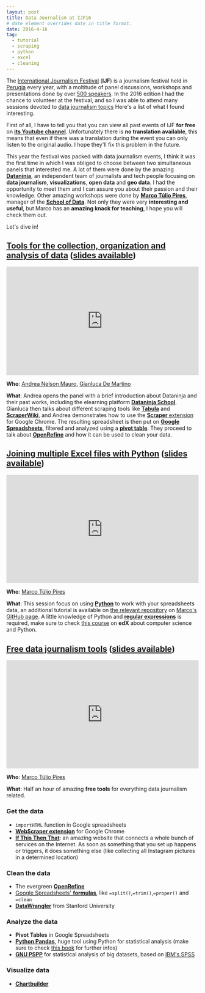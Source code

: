 ```yaml
---
layout: post
title: Data Journalism at IJF16
# date element overrides date in title format.
date: 2016-4-16
tag:
  - tutorial
  - scraping
  - python
  - excel
  - cleaning
---
```


The [International Journalism Festival](http://www.journalismfestival.com) (**IJF**) is a journalism festival held in [Perugia](https://en.wikipedia.org/wiki/Perugia) every year, with a moltitude of panel discussions, workshops and presentations done by over [500 speakers](http://www.journalismfestival.com/speaker-list/2016). In the 2016 edition I had the chance to volunteer at the festival, and so I was able to attend many sessions devoted to [data journalism topics](http://www.journalismfestival.com/programme/2016/category/data-journalism-school) Here's a list of what I found interesting.

<!--more-->

First of all, I have to tell you that you can view all past events of IJF **for free** on [**its Youtube channel**](https://www.youtube.com/channel/UClUtH75j6Bd7_Ty17jHVDPg). Unfortunately there is **no translation available**, this means that even if there was a translation during the event you can only listen to the original audio. I hope they'll fix this problem in the future.

This year the festival was packed with data journalism events, I think it was the first time in which I was obliged to choose between two simultaneous panels that interested me. A lot of them were done by the amazing [**Dataninja**](http://www.dataninja.it/), an independent team of journalists and tech people focusing on **data journalism**, **visualizations**, **open data** and **geo data**. I had the opportunity to meet them and I can assure you about their passion and their knowledge. Other amazing workshops were done by [**Marco Túlio Pires**](https://twitter.com/mtrpires), manager of the [**School of Data**](http://schoolofdata.org/). Not only they were very **interesting and useful**, but Marco has an **amazing knack for teaching**, I hope you will check them out.

Let's dive in!

## [Tools for the collection, organization and analysis of data](http://www.journalismfestival.com/programme/2016/tools-for-the-collection-organization-and-analysis-of-data) ([slides available](http://slides.com/dataninja/tool-raccolta-analisi-dati#/))
<style>.embed-container { position: relative; padding-bottom: 56.25%; height: 0; overflow: hidden; max-width: 100%; } .embed-container iframe, .embed-container object, .embed-container embed { position: absolute; top: 0; left: 0; width: 100%; height: 100%; }</style><div class='embed-container'><iframe src='https://www.youtube.com/embed/VRkImNi_O1g' frameborder='0' allowfullscreen></iframe></div>
**Who**: [Andrea Nelson Mauro](https://twitter.com/nelsonmau), [Gianluca De Martino](https://twitter.com/glucademartino)

**What**: Andrea opens the panel with a brief introduction about Dataninja and their past works, including the elearning platform [**Dataninja School**](http://school.dataninja.it/). Gianluca then talks about different scraping tools like [**Tabula**](http://tabula.technology/) and [**ScraperWiki**](https://scraperwiki.com/), and Andrea demonstrates how to use the [**Scraper** extension](https://chrome.google.com/webstore/detail/scraper/mbigbapnjcgaffohmbkdlecaccepngjd) for Google Chrome. The resulting spreadsheet is then put on [**Google Spreadsheets**](http://sheets.google.com), filtered and analyzed using a [**pivot table**](https://en.wikipedia.org/wiki/Pivot_table). They proceed to talk about [**OpenRefine**](http://openrefine.org/) and how it can be used to clean your data.

## [Joining multiple Excel files with Python](http://www.journalismfestival.com/programme/2016/joining-multiple-excel-files-with-python-hands-on) ([slides available](https://goo.gl/Kl0RKs))

<style>.embed-container { position: relative; padding-bottom: 56.25%; height: 0; overflow: hidden; max-width: 100%; } .embed-container iframe, .embed-container object, .embed-container embed { position: absolute; top: 0; left: 0; width: 100%; height: 100%; }</style><div class='embed-container'><iframe src='https://www.youtube.com/embed/t5MBwcOsSF4' frameborder='0' allowfullscreen></iframe></div>
**Who**: [Marco Túlio Pires](https://twitter.com/mtrpires)

**What**: This session focus on using [**Python**](https://www.python.org/) to work with your spreadsheets data, an additional tutorial is available on [the relevant repository](https://github.com/mtrpires/pyPerugia16) on [Marco's GitHub page](https://github.com/mtrpires). A little knowledge of Python and [**regular expressions**](https://en.wikipedia.org/wiki/Regular_expression) is required, make sure to check [this course](https://www.edx.org/course/introduction-computer-science-mitx-6-00-1x-7) on **edX** about computer science and Python.

## [Free data journalism tools](http://www.journalismfestival.com/programme/2016/free-data-journalism-tools) ([slides available](https://goo.gl/bdILgh))

<style>.embed-container { position: relative; padding-bottom: 56.25%; height: 0; overflow: hidden; max-width: 100%; } .embed-container iframe, .embed-container object, .embed-container embed { position: absolute; top: 0; left: 0; width: 100%; height: 100%; }</style><div class='embed-container'><iframe src='https://www.youtube.com/embed/_HYiV_skkek' frameborder='0' allowfullscreen></iframe></div>
**Who**: [Marco Túlio Pires](https://twitter.com/mtrpires)

**What**: Half an hour of amazing **free tools** for everything data journalism related.

### Get the data

* `importHTML` function in Google spreadsheets
* [**WebScraper extension**](https://chrome.google.com/webstore/detail/web-scraper/jnhgnonknehpejjnehehllkliplmbmhn) for Google Chrome
* [**If This Then That**](https://ifttt.com/): an amazing website that connects a whole bunch of services on the Internet. As soon as something that you set up happens or triggers, it does something else (like collecting all Instagram pictures in a determined location)

### Clean the data 

* The evergreen [**OpenRefine**](http://openrefine.org/)
* [Google Spreadsheets' **formulas**](https://support.google.com/docs/table/25273?hl=en), like `=split()`,`=trim()`,`=proper()` and `=clean`
* [**DataWrangler**](http://vis.stanford.edu/wrangler/) from Stanford University

### Analyze the data

* **Pivot Tables** in Google Spreadsheets
* [**Python Pandas**](http://pandas.pydata.org/), huge tool using Python for statistical analysis (make sure to check [this book](http://shop.oreilly.com/product/0636920023784.do) for further infos)
* [**GNU PSPP**](https://www.gnu.org/software/pspp/) for statistical analysis of big datasets, based on [IBM's SPSS](https://en.wikipedia.org/wiki/SPSS)

### Visualize data

* [**Chartbuilder**](https://quartz.github.io/Chartbuilder/)

